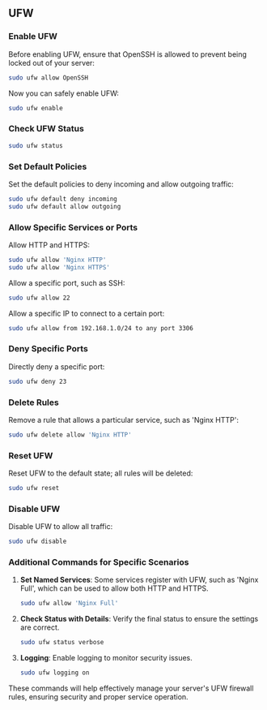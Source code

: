## UFW

### Enable UFW
Before enabling UFW, ensure that OpenSSH is allowed to prevent being locked out of your server:
```bash
sudo ufw allow OpenSSH
```

Now you can safely enable UFW:
```bash
sudo ufw enable
```

### Check UFW Status
```bash
sudo ufw status
```

### Set Default Policies
Set the default policies to deny incoming and allow outgoing traffic:
```bash
sudo ufw default deny incoming
sudo ufw default allow outgoing
```

### Allow Specific Services or Ports
Allow HTTP and HTTPS:
```bash
sudo ufw allow 'Nginx HTTP'
sudo ufw allow 'Nginx HTTPS'
```

Allow a specific port, such as SSH:
```bash
sudo ufw allow 22
```

Allow a specific IP to connect to a certain port:
```bash
sudo ufw allow from 192.168.1.0/24 to any port 3306
```

### Deny Specific Ports
Directly deny a specific port:
```bash
sudo ufw deny 23
```

### Delete Rules
Remove a rule that allows a particular service, such as 'Nginx HTTP':
```bash
sudo ufw delete allow 'Nginx HTTP'
```

### Reset UFW
Reset UFW to the default state; all rules will be deleted:
```bash
sudo ufw reset
```

### Disable UFW
Disable UFW to allow all traffic:
```bash
sudo ufw disable
```

### Additional Commands for Specific Scenarios
1. **Set Named Services**: Some services register with UFW, such as 'Nginx Full', which can be used to allow both HTTP and HTTPS.
   ```bash
   sudo ufw allow 'Nginx Full'
   ```

2. **Check Status with Details**: Verify the final status to ensure the settings are correct.
   ```bash
   sudo ufw status verbose
   ```

3. **Logging**: Enable logging to monitor security issues.
   ```bash
   sudo ufw logging on
   ```

These commands will help effectively manage your server's UFW firewall rules, ensuring security and proper service operation.
